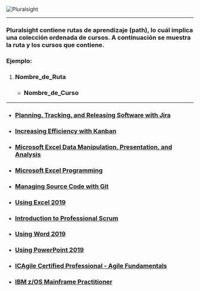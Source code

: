 ![Pluralsight](https://www.devprojournal.com/wp-content/uploads/2019/10/Pluralsight_logo_F-11.png)
***
### Pluralsight contiene rutas de aprendizaje (path), lo cuál implica una colección ordenada de cursos. A continuación se muestra la ruta y los cursos que contiene.

### **Ejemplo**: 
1. ### Nombre_de_Ruta
   * ### Nombre_de_Curso ‏‏‎
***
- ### [Planning, Tracking, and Releasing Software with Jira](https://github.com/MiguelAngelMoyaJulio/Devs/blob/master/Archivos%20Markdown/Pluralsight/Planning%2C%20Tracking%2C%20and%20Releasing%20Software%20with%20Jira.MD)

- ### [Increasing Efficiency with Kanban](https://github.com/MiguelAngelMoyaJulio/Devs/blob/master/Archivos%20Markdown/Pluralsight/Increasing%20Efficiency%20with%20Kanban.MD)

- ### [Microsoft Excel Data Manipulation, Presentation, and Analysis](https://github.com/MiguelAngelMoyaJulio/Devs/blob/master/Archivos%20Markdown/Pluralsight/Microsoft%20Excel%20Data%20Manipulation%2C%20Presentation%2C%20and%20Analysis.MD)

- ### [Microsoft Excel Programming](https://github.com/MiguelAngelMoyaJulio/Devs/blob/master/Archivos%20Markdown/Pluralsight/Microsoft%20Excel%20Programming.MD)

- ### [Managing Source Code with Git](https://github.com/MiguelAngelMoyaJulio/Devs/blob/master/Archivos%20Markdown/Pluralsight/Managing%20Source%20Code%20with%20Git.MD)

- ### [Using Excel 2019](https://github.com/MiguelAngelMoyaJulio/Devs/blob/master/Archivos%20Markdown/Pluralsight/Using%20Excel%202019.MD)

- ### [Introduction to Professional Scrum](https://github.com/MiguelAngelMoyaJulio/Devs/blob/master/Archivos%20Markdown/Pluralsight/Introduction%20to%20Professional%20Scrum.MD)

- ### [Using Word 2019](https://github.com/MiguelAngelMoyaJulio/Devs/blob/master/Archivos%20Markdown/Pluralsight/Using%20Word%202019.MD)

- ### [Using PowerPoint 2019](https://github.com/MiguelAngelMoyaJulio/Devs/blob/master/Archivos%20Markdown/Pluralsight/Using%20PowerPoint%202019.MD)

- ### [ICAgile Certified Professional - Agile Fundamentals](https://github.com/MiguelAngelMoyaJulio/Devs/blob/master/Archivos%20Markdown/Pluralsight/ICAgile%20Certified%20Professional%20-%20Agile%20Fundamentals.MD)

- ### [IBM z/OS Mainframe Practitioner](https://github.com/MiguelAngelMoyaJulio/Devs/blob/master/Archivos%20Markdown/Pluralsight/IBM%20zOS%20Mainframe%20Practitioner.MD)

